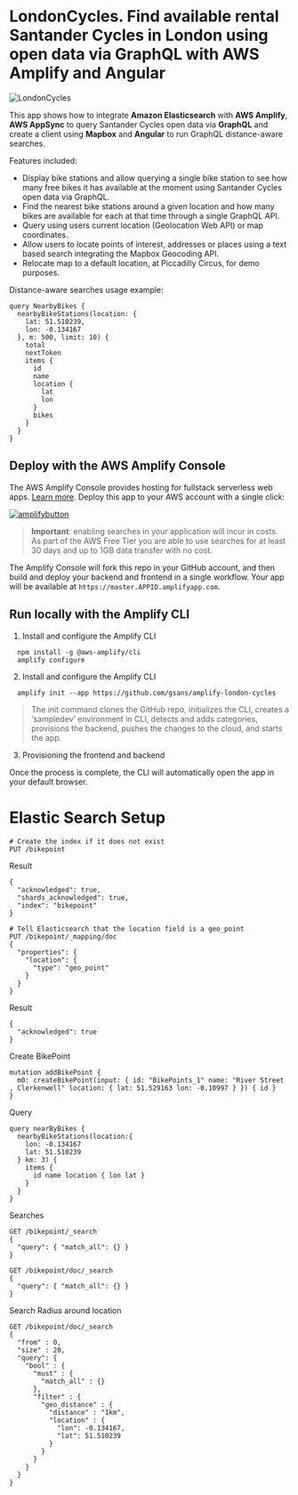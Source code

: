 # LondonCycles. Find available rental Santander Cycles in London using open data via GraphQL with AWS Amplify and Angular

![LondonCycles](https://i.imgur.com/tvwNkuA.gif "LondonCycles")

This app shows how to integrate **Amazon Elasticsearch** with **AWS Amplify**, **AWS AppSync** to query Santander Cycles open data via **GraphQL** and create a client using **Mapbox** and **Angular** to run GraphQL distance-aware searches.

Features included:
- Display bike stations and allow querying a single bike station to see how many free bikes it has available at the moment using Santander Cycles open data via GraphQL.
- Find the nearest bike stations around a given location and how many bikes are available for each at that time through a single GraphQL API.
- Query using users current location (Geolocation Web API) or map coordinates.
- Allow users to locate points of interest, addresses or places using a text based search integrating the Mapbox Geocoding API.
- Relocate map to a default location, at Piccadilly Circus, for demo purposes.


Distance-aware searches usage example:
```
query NearbyBikes {
  nearbyBikeStations(location: { 
    lat: 51.510239,
    lon: -0.134167
  }, m: 500, limit: 10) {
    total
    nextToken
    items {
      id
      name
      location {
        lat
        lon
      }
      bikes
    }
  }
}
```

## Deploy with the AWS Amplify Console

The AWS Amplify Console provides hosting for fullstack serverless web apps. [Learn more](https://console.amplify.aws). Deploy this app to your AWS account with a single click:

[![amplifybutton](https://oneclick.amplifyapp.com/button.svg)](https://console.aws.amazon.com/amplify/home#/deploy?repo=https://github.com/gsans/amplify-london-cycles)

>**Important**: enabling searches in your application will incur in costs. As part of the AWS Free Tier you are able to use searches for at least 30 days and up to 1GB data transfer with no cost.

The Amplify Console will fork this repo in your GitHub account, and then build and deploy your backend and frontend in a single workflow. Your app will be available at `https://master.APPID.amplifyapp.com`.

## Run locally with the Amplify CLI

1. Install and configure the Amplify CLI

```
  npm install -g @aws-amplify/cli
  amplify configure
```

2. Install and configure the Amplify CLI

```
  amplify init --app https://github.com/gsans/amplify-london-cycles
```
  
>The init command clones the GitHub repo, initializes the CLI, creates a ‘sampledev’ environment in CLI, detects and adds categories, provisions the backend, pushes the changes to the cloud, and starts the app.

3. Provisioning the frontend and backend

Once the process is complete, the CLI will automatically open the app in your default browser.

# Elastic Search Setup
```
# Create the index if it does not exist
PUT /bikepoint
```
Result
```
{
  "acknowledged": true,
  "shards_acknowledged": true,
  "index": "bikepoint"
}
```

```
# Tell Elasticsearch that the location field is a geo_point
PUT /bikepoint/_mapping/doc
{
  "properties": {
    "location": {
      "type": "geo_point"
    }
  }
}
```
Result 
```
{
  "acknowledged": true
}
```

Create BikePoint
```
mutation addBikePoint {
  m0: createBikePoint(input: { id: "BikePoints_1" name: "River Street , Clerkenwell" location: { lat: 51.529163 lon: -0.10997 } }) { id }
}
```

Query
```
query nearByBikes {
  nearbyBikeStations(location:{
    lon: -0.134167
    lat: 51.510239
  } km: 3) {
    items {
      id name location { lon lat }
    }
  }
}
```

Searches
```
GET /bikepoint/_search
{
  "query": { "match_all": {} }
}

GET /bikepoint/doc/_search
{
  "query": { "match_all": {} }
}
```

Search Radius around location
```
GET /bikepoint/doc/_search
{
  "from" : 0, 
  "size" : 20,  
  "query": {
    "bool" : {
      "must" : {
        "match_all" : {}
      },
      "filter" : {
        "geo_distance" : {
          "distance" : "1km",
          "location" : {
            "lon": -0.134167,
            "lat": 51.510239
          }
        }
      }
    }
  }
}
```